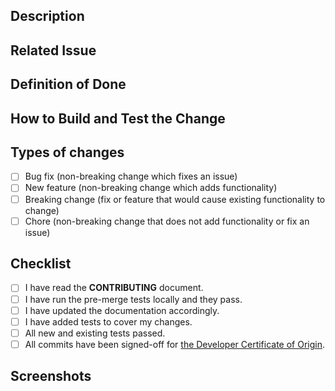 <!--- Provide a short summary of your changes in the Title above. -->

## Description
<!--- Describe your changes in detail; what problems does it solve? -->

## Related Issue
<!--- If you are suggesting a new feature or change, please create an issue first. -->
<!--- Please link to the issue, discourse, or stackoverflow here. -->

## Definition of Done
<!--- Explain the goal to reviewers so they know what the target is supposed to be. -->

## How to Build and Test the Change
<!--- Provide detailed steps for confirming you have accomplished what you claim. -->

## Types of changes
<!--- What types of changes does your code introduce? Put an `x` in all boxes that apply. -->
- [ ] Bug fix (non-breaking change which fixes an issue)
- [ ] New feature (non-breaking change which adds functionality)
- [ ] Breaking change (fix or feature that would cause existing functionality to change)
- [ ] Chore (non-breaking change that does not add functionality or fix an issue)

## Checklist
<!--- Go over all the following points, and put an `x` in all the boxes that apply. -->
<!--- If you're unsure about any of these, don't hesitate to ask. We're here to help! -->
- [ ] I have read the **CONTRIBUTING** document.
- [ ] I have run the pre-merge tests locally and they pass.
- [ ] I have updated the documentation accordingly.
- [ ] I have added tests to cover my changes.
- [ ] All new and existing tests passed.
- [ ] All commits have been signed-off for [the Developer Certificate of Origin](https://github.com/chef/chef/blob/master/CONTRIBUTING.md#developer-certification-of-origin-dco).

## Screenshots
<!-- Provide "before" and "after" shots whenever appropriate. -->
